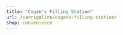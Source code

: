 ```yaml
---
title: "Cogan's Filling Station"
url: /carrigaline/cogans-filling-station/
shop: convenience
---
```

